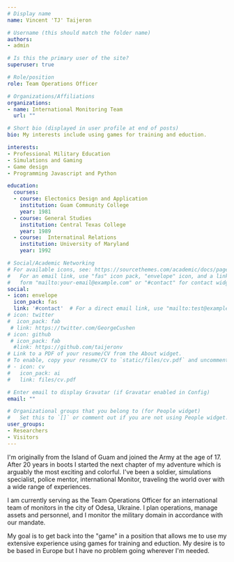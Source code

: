```yaml
---
# Display name
name: Vincent 'TJ' Taijeron

# Username (this should match the folder name)
authors:
- admin

# Is this the primary user of the site?
superuser: true

# Role/position
role: Team Operations Officer

# Organizations/Affiliations
organizations:
- name: International Monitoring Team
  url: ""

# Short bio (displayed in user profile at end of posts)
bio: My interests include using games for training and eduction.

interests:
- Professional Military Education
- Simulations and Gaming
- Game design
- Programming Javascript and Python

education:
  courses:
  - course: Electonics Design and Application
    institution: Guam Community College
    year: 1981
  - course: General Studies
    institution: Central Texas College
    year: 1989
  - course:  Internatinal Relations
    institution: University of Maryland
    year: 1992

# Social/Academic Networking
# For available icons, see: https://sourcethemes.com/academic/docs/page-builder/#icons
#   For an email link, use "fas" icon pack, "envelope" icon, and a link in the
#   form "mailto:your-email@example.com" or "#contact" for contact widget.
social:
- icon: envelope
  icon_pack: fas
  link: '#contact'  # For a direct email link, use "mailto:test@example.org".
# icon: twitter
#  icon_pack: fab
 # link: https://twitter.com/GeorgeCushen
# icon: github
 # icon_pack: fab
  #link: https://github.com/taijeronv
# Link to a PDF of your resume/CV from the About widget.
# To enable, copy your resume/CV to `static/files/cv.pdf` and uncomment the lines below.
# - icon: cv
#   icon_pack: ai
#   link: files/cv.pdf

# Enter email to display Gravatar (if Gravatar enabled in Config)
email: ""

# Organizational groups that you belong to (for People widget)
#   Set this to `[]` or comment out if you are not using People widget.
user_groups:
- Researchers
- Visitors
---
```


I'm originally from the Island of Guam and joined the Army at the age of 17.
After 20 years in boots I started the next chapter of my adventure which is
arguably the most exciting and colorful. I've been a soldier, simulations specialist, police
mentor, international Monitor, traveling the world over with a wide range of experiences.  

I am currently serving as the Team Operations Officer for an international team
of monitors in the city of Odesa, Ukraine. I plan operations, manage assets and
personnel, and I monitor the military domain in accordance with our mandate.

My goal is to get back into the "game" in a position that allows me to use my
extensive experience using games for training and eduction. My desire is to be
based in Europe but I have no problem going wherever I'm needed.